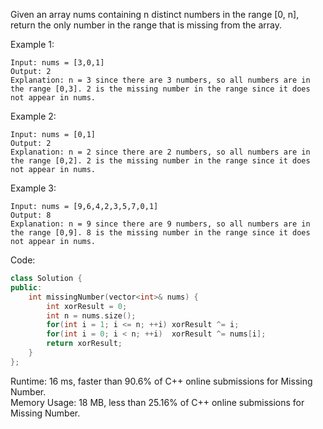 Given an array nums containing n distinct numbers in the range [0, n], return the only number in the range that is missing from the array.  

Example 1:  
```
Input: nums = [3,0,1]
Output: 2
Explanation: n = 3 since there are 3 numbers, so all numbers are in the range [0,3]. 2 is the missing number in the range since it does not appear in nums.
```
Example 2:  
```
Input: nums = [0,1]
Output: 2
Explanation: n = 2 since there are 2 numbers, so all numbers are in the range [0,2]. 2 is the missing number in the range since it does not appear in nums.
```
Example 3:  
```
Input: nums = [9,6,4,2,3,5,7,0,1]
Output: 8
Explanation: n = 9 since there are 9 numbers, so all numbers are in the range [0,9]. 8 is the missing number in the range since it does not appear in nums.
```

Code:  
```c++
class Solution {
public:
    int missingNumber(vector<int>& nums) {
        int xorResult = 0;
        int n = nums.size();
        for(int i = 1; i <= n; ++i) xorResult ^= i;
        for(int i = 0; i < n; ++i)  xorResult ^= nums[i];
        return xorResult;
    }
};
```
Runtime: 16 ms, faster than 90.6% of C++ online submissions for Missing Number.  
Memory Usage: 18 MB, less than 25.16% of C++ online submissions for Missing Number.  
